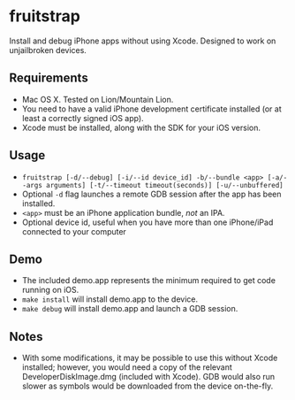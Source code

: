 fruitstrap
==========
Install and debug iPhone apps without using Xcode. Designed to work on unjailbroken devices.

## Requirements

* Mac OS X. Tested on Lion/Mountain Lion.
* You need to have a valid iPhone development certificate installed (or at least a correctly signed iOS app).
* Xcode must be installed, along with the SDK for your iOS version.

## Usage

* `fruitstrap [-d/--debug] [-i/--id device_id] -b/--bundle <app> [-a/--args arguments] [-t/--timeout timeout(seconds)] [-u/--unbuffered]`
* Optional `-d` flag launches a remote GDB session after the app has been installed.
* `<app>` must be an iPhone application bundle, *not* an IPA.
* Optional device id, useful when you have more than one iPhone/iPad connected to your computer

## Demo

* The included demo.app represents the minimum required to get code running on iOS.
* `make install` will install demo.app to the device.
* `make debug` will install demo.app and launch a GDB session.

## Notes

* With some modifications, it may be possible to use this without Xcode installed; however, you would need a copy of the relevant DeveloperDiskImage.dmg (included with Xcode). GDB would also run slower as symbols would be downloaded from the device on-the-fly.
